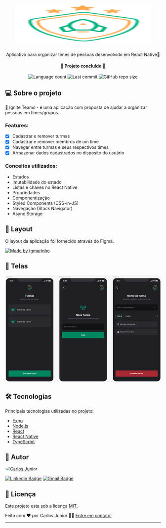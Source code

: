 <h1 align="center">
  <img alt="ToDo" src="./assets/img/ignite-teams-logo.svg" height="128" width="442" />
</h1>

<p align="center">Aplicativo para organizar times de pessoas desenvolvido em React Native🚀</p>

<h4 align="center"> 
	🚧  Projeto concluído  🚧
</h4>

<p align="center">
  <img alt="Language count" src="https://img.shields.io/github/languages/count/carloshrjunior/ignite-teams-rn?color=informational&label=Languages&style=for-the-badge">

  <img alt="Last commit" src="https://img.shields.io/github/last-commit/carloshrjunior/ignite-teams-rn?color=blueviolet&style=for-the-badge">
  
  <img alt="GitHub repo size" src="https://img.shields.io/github/repo-size/carloshrjunior/ignite-teams-rn?color=green&style=for-the-badge">
</p>

## 💻 Sobre o projeto

🚀 Ignite Teams - é uma aplicação com proposta de ajudar a organizar pessoas em times/grupos.

### Features:

- [x] Cadastrar e remover turmas
- [x] Cadastrar e remover membros de um time
- [x] Navegar entre turmas e seus respectivos times
- [x] Armazenar dados cadastrados no disposito do usuário

### Conceitos utilizados:

- Estados
- Imutabilidade do estado
- Listas e chaves no React Native
- Propriedades
- Componentização
- Styled Components (CSS-in-JS)
- Navegação (Stack Navigator)
- Async Storage

## 🎨 Layout

O layout da aplicação foi fornecido através do Figma.

<a href="https://www.figma.com/file/ji0CxxwtPsDV522fKdBac4/Ignite-Teams-(Community)?node-id=37%3A6" targe="_blank">
  <img alt="Made by tgmarinho" src="https://img.shields.io/badge/Layout-Acesse%20aqui-brightgreen?style=for-the-badge">
</a>

## 📲 Telas

<p align="center">
  <img alt="ToDo" src="./assets/img/mobile-screens.png" width="900px" style="border-radius: 12px">
</p>

## 🛠 Tecnologias

Principais tecnologias utilizadas no projeto:

- [Expo](https://expo.io/)
- [Node.js](https://nodejs.org/en/)
- [React](https://pt-br.reactjs.org/)
- [React Native](https://reactnative.dev/)
- [TypeScript](https://www.typescriptlang.org/)

## 🦸 Autor

<a href="https://github.com/carloshrjunior">
 <img alt="Carlos Junior" src="https://avatars.githubusercontent.com/u/32583439?v=4" style="border-radius: 50%" width="100" />
</a>

<br />

[![Linkedin Badge](https://img.shields.io/badge/-Linkedin-informational?style=for-the-badge&logo=Linkedin)](https://www.linkedin.com/in/carlosh-rjunior/) 
[![Gmail Badge](https://img.shields.io/badge/-carlosh.rjunior@gmail.com-c14438?style=for-the-badge&logo=Gmail&logoColor=white&link=mailto:carlosh.rjunior@gmail.com)](mailto:carlosh.rjunior@gmail.com)


## 📝 Licença

Este projeto esta sob a licença [MIT](./LICENSE.md).

Feito com ❤️ por Carlos Junior 👋🏽 [Entre em contato!](https://www.linkedin.com/in/carlosh-rjunior/)

---
